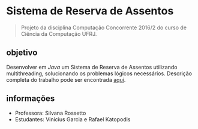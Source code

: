 # Sistema de Reserva de Assentos
> Projeto da disciplina Computação Concorrente 2016/2 do curso de Ciência da Computação UFRJ.

## objetivo
Desenvolver em *Java* um Sistema de Reserva de Assentos utilizando multithreading, solucionando os problemas lógicos necessários. Descrição completa do trabalho pode ser encontrada [aqui](../descricao.pdf).

## informações
- Professora: Silvana Rossetto
- Estudantes: Vinícius Garcia e Rafael Katopodis
